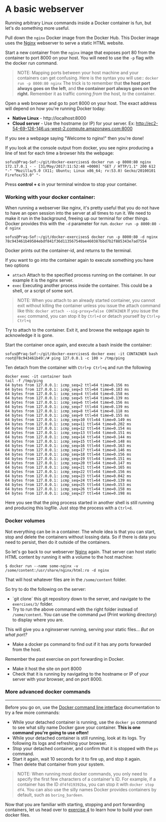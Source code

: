 # A basic webserver


Running arbitrary Linux commands inside a Docker container is fun, but let's do something more useful.

Pull down the ``nginx`` Docker image from the Docker Hub. This Docker image uses the [Nginx](http://nginx.org/) webserver to serve a static HTML website.

Start a new container from the ``nginx`` image that exposes port 80 from the container to port 8000 on your host. You will need to use the ``-p`` flag with the docker run command.


> NOTE:
  Mapping ports between your host machine and your containers can get confusing. Here is the syntax you will use::
  `docker run -p 8000:80 nginx`
  The trick is to remember that **the host port always goes on the left**, and **the container port always goes on the right.**
  Remember it as traffic coming _from_ the host, _to_ the container.

Open a web browser and go to port 8000 on your host. The exact address will depend on how you're running Docker today:

* **Native Linux** - http://localhost:8000
* **Cloud server** - Use the hostname (or IP) for your server. Ex: http://ec2-54-69-126-146.us-west-2.compute.amazonaws.com:8000

If you see a webpage saying "Welcome to nginx!" then you're done!

If you look at the console output from docker, you see nginx producing a line of text for each time a browser hits the webpage:

```
sofus@Praq-Sof:~/git/docker-exercises$ docker run -p 8000:80 nginx
172.17.0.1 - - [31/May/2017:11:52:48 +0000] "GET / HTTP/1.1" 200 612 "-" "Mozilla/5.0 (X11; Ubuntu; Linux x86_64; rv:53.0) Gecko/20100101 Firefox/53.0" "-
```

Press **control + c** in your terminal window to stop your container.

### Working with your docker container:

When running a webserver like nginx, it's pretty useful that you do not have to have an open session into the server at all times to run it.
We need to make it run in the background, freeing up our terminal for other things.
Docker provides this with the `-d` parameter for run.
`docker run -p 8000:80 -d nginx`

```
sofus@Praq-Sof:~/git/docker-exercises$ docker run -p 8000:80 -d nginx
78c943461b49584ebdf841f36d113567540ae460387bbd7b2f885343e7ad7554
```

Docker prints out the container-id, and returns to the terminal.

If you want to go into the container again to execute something you have two options

- ``attach``  Attach to the specified process running on the container. In our example it is the nginx server.
- ``exec`` Executing another process inside the container. This could be a shell, or a script of some sort.

> NOTE:
  When you attach to an already started container, you cannot exit without killing the container unless you issue the attach command like this:
  ``docker attach --sig-proxy=false CONTAINER``
  If you issue the `exec` command, you can stop it by `Ctrl+d` or detach yourself by `Ctrl+p Ctrl+q`

Try to attach to the container. Exit it, and browse the webpage again to acknowledge it is gone.

Start the container once again, and execute a bash inside the container:

```
sofus@Praq-Sof:~/git/docker-exercises$ docker exec -it CONTAINER bash
root@78c943461b49:/# ping 127.0.0.1 -c 100 > /tmp/ping

```
Ten detach from the container with `Ctrl+p Ctrl+q` and run the following
```
docker exec -it container bash
tail -f /tmp/ping
64 bytes from 127.0.0.1: icmp_seq=2 ttl=64 time=0.156 ms
64 bytes from 127.0.0.1: icmp_seq=3 ttl=64 time=0.183 ms
64 bytes from 127.0.0.1: icmp_seq=4 ttl=64 time=0.158 ms
64 bytes from 127.0.0.1: icmp_seq=5 ttl=64 time=0.139 ms
64 bytes from 127.0.0.1: icmp_seq=6 ttl=64 time=0.156 ms
64 bytes from 127.0.0.1: icmp_seq=7 ttl=64 time=0.139 ms
64 bytes from 127.0.0.1: icmp_seq=8 ttl=64 time=0.118 ms
64 bytes from 127.0.0.1: icmp_seq=9 ttl=64 time=0.155 ms
64 bytes from 127.0.0.1: icmp_seq=10 ttl=64 time=0.149 ms
64 bytes from 127.0.0.1: icmp_seq=11 ttl=64 time=0.202 ms
64 bytes from 127.0.0.1: icmp_seq=12 ttl=64 time=0.154 ms
64 bytes from 127.0.0.1: icmp_seq=13 ttl=64 time=0.151 ms
64 bytes from 127.0.0.1: icmp_seq=14 ttl=64 time=0.144 ms
64 bytes from 127.0.0.1: icmp_seq=15 ttl=64 time=0.148 ms
64 bytes from 127.0.0.1: icmp_seq=16 ttl=64 time=0.163 ms
64 bytes from 127.0.0.1: icmp_seq=17 ttl=64 time=0.146 ms
64 bytes from 127.0.0.1: icmp_seq=18 ttl=64 time=0.156 ms
64 bytes from 127.0.0.1: icmp_seq=19 ttl=64 time=0.151 ms
64 bytes from 127.0.0.1: icmp_seq=20 ttl=64 time=0.147 ms
64 bytes from 127.0.0.1: icmp_seq=21 ttl=64 time=0.165 ms
64 bytes from 127.0.0.1: icmp_seq=22 ttl=64 time=0.156 ms
64 bytes from 127.0.0.1: icmp_seq=23 ttl=64 time=0.042 ms
64 bytes from 127.0.0.1: icmp_seq=24 ttl=64 time=0.139 ms
64 bytes from 127.0.0.1: icmp_seq=25 ttl=64 time=0.153 ms
64 bytes from 127.0.0.1: icmp_seq=26 ttl=64 time=0.158 ms
64 bytes from 127.0.0.1: icmp_seq=27 ttl=64 time=0.198 ms
```

Here you see that the ping process started in another shell is still running and producing this logfile.
Just stop the process with a `Ctrl+d`.

### Docker volumes

Not everything can be in a container. The whole idea is that you can start, stop and delete the containers without lossing data. So if there is data you need to persist, then do it outside of the containers.

So let's go back to our webserver [Nginx](https://hub.docker.com/_/nginx/) again. That server can host static HTML content by running it with a volume to the host machine:
```
$ docker run --name some-nginx -v /some/content:/usr/share/nginx/html:ro -d nginx
```
That will host whatever files are in the `/some/content` folder.

So try to do the following on the server:


* ´git clone´ this git repository down to the server, and navigate to the `exercises/3/` folder.
* Try to run the above command with the right folder instead of `/some/content`. You can use the command `pwd` (Print working directory) to display where you are.

This will give you a nginxserver running, serving your static files... _But on what port?_ 

* Make a docker ps command to find out if it has any ports forwarded from the host.

Remember the past exercise on port forwarding in Docker. 

* Make it host the site on port 8000
* Check that it is running by navigating to the hostname or IP of your server with your browser, and on port 8000.


### More advanced docker commands
-----------------------------

Before you go on, use the [Docker command line interface](https://docs.docker.com/reference/commandline/cli/) documentation to try a few more commands:

* While your detached container is running, use the ``docker ps`` command to see what silly name Docker gave your container. **This is one command you're going to use often!**
* While your detached container is still running, look at its logs. Try following its logs and refreshing your browser.
* Stop your detached container, and confirm that it is stopped with the `ps` command.
* Start it again, wait 10 seconds for it to fire up, and stop it again.
* Then delete that container from your system.

> NOTE:
    When running most docker commands, you only need to specify the first few characters of a container's ID.
    For example, if a container has the ID ``df4fd19392ba``, you can stop it with ``docker stop df4``.
    You can also use the silly names Docker provides containers by default, such as ``boring_bardeen``.

Now that you are familiar with starting, stopping and port forwarding containers, let us head over to [exercise 4](./4.md) to learn how to build your own docker files.
